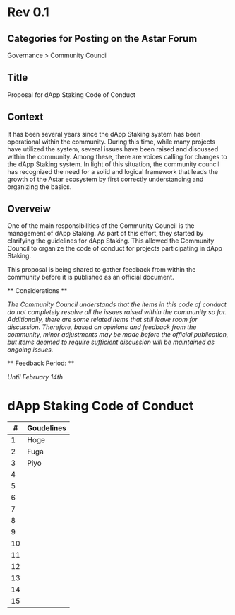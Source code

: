 # Rev 0.1

## Categories for Posting on the Astar Forum
Governance > Community Council


## Title
Proposal for dApp Staking Code of Conduct


## Context

It has been several years since the dApp Staking system has been operational within the community. During this time, while many projects have utilized the system, several issues have been raised and discussed within the community. Among these, there are voices calling for changes to the dApp Staking system. In light of this situation, the community council has recognized the need for a solid and logical framework that leads the growth of the Astar ecosystem by first correctly understanding and organizing the basics.

## Overveiw

One of the main responsibilities of the Community Council is the management of dApp Staking. As part of this effort, they started by clarifying the guidelines for dApp Staking. This allowed the Community Council to organize the code of conduct for projects participating in dApp Staking.

This proposal is being shared to gather feedback from within the community before it is published as an official document.

** Considerations **

*The Community Council understands that the items in this code of conduct do not completely resolve all the issues raised within the community so far. Additionally, there are some related items that still leave room for discussion. Therefore, based on opinions and feedback from the community, minor adjustments may be made before the official publication, but items deemed to require sufficient discussion will be maintained as ongoing issues.*

** Feedback Period: **

*Until February 14th*


# dApp Staking Code of Conduct

|  # | Goudelines |
|----|------------|
|  1 | Hoge |
|  2 | Fuga |
|  3 | Piyo |
|  4 | |
|  5 | |
|  6 | |
|  7 | |
|  8 | |
|  9 | |
| 10 | |
| 11 | |
| 12 | |
| 13 | |
| 14 | |
| 15 | |
